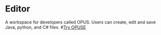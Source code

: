# Editor
A workspace for developers called OPUS. Users can create, edit and save Java, python, and C# files.
#[Try OPUSE](www.opusworkspace.herokuapp.com)
